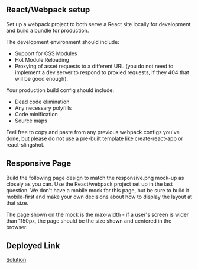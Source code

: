 ## React/Webpack setup

Set up a webpack project to both serve a React site locally for development and build a bundle for production.

The development environment should include:

* Support for CSS Modules
* Hot Module Reloading
* Proxying of asset requests to a different URL (you do not need to implement a dev server to respond to proxied requests, if they 404 that will be good enough).

Your production build config should include:

* Dead code elimination
* Any necessary polyfills
* Code minification
* Source maps

Feel free to copy and paste from any previous webpack configs you've done, but please do not use a pre-built template like create-react-app or react-slingshot.

## Responsive Page

 Build the following page design to match the responsive.png mock-up as closely as you can. Use the React/webpack project set up in the last question. We don't have a mobile mock for this page, but be sure to build it mobile-first and make your own decisions about how to display the layout at that size.

 The page shown on the mock is the max-width - if a user's screen is wider than 1150px, the page should be the size shown and centered in the browser. 

 ## Deployed Link

 [Solution](https://havenly-responsive-4cdd6.firebaseapp.com/)
